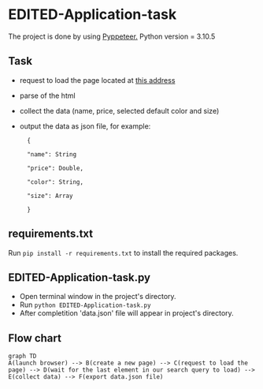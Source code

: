 # EDITED-Application-task
The project is done by using [Pyppeteer.](https://github.com/pyppeteer/pyppeteer)
Python version = 3.10.5

## Task
- request to load the page located at [this address](https://shop.mango.com/bg-en/women/skirts-midi/midi-satin-skirt_17042020.html?c=99)

- parse of the html

- collect the data (name, price, selected default color and size)

- output the data as json file, for example:

		{

		"name": String

		"price": Double,

		"color": String,

		"size": Array

		}

## requirements.txt
Run `pip install -r requirements.txt` to install the required packages.

## EDITED-Application-task.py
- Open terminal window in the project's directory. 
- Run `python EDITED-Application-task.py`
- After completition 'data.json' file will appear in project's directory.


## Flow chart

```mermaid
graph TD
A(launch browser) --> B(create a new page) --> C(request to load the page) --> D(wait for the last element in our search query to load) --> E(collect data) --> F(export data.json file)
